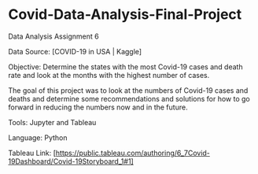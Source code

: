 # Covid-Data-Analysis-Final-Project
Data Analysis Assignment 6

Data Source:
[COVID-19 in USA | Kaggle]

Objective:
Determine the states with the most Covid-19 cases and death rate and look at the months with the highest number of cases.

The goal of this project was to look at the numbers of Covid-19 cases and deaths and determine some recommendations and solutions for how to go forward in reducing the numbers now and in the future.

Tools:
Jupyter and Tableau

Language:
Python

Tableau Link:
[https://public.tableau.com/authoring/6_7Covid-19Dashboard/Covid-19Storyboard_1#1]
